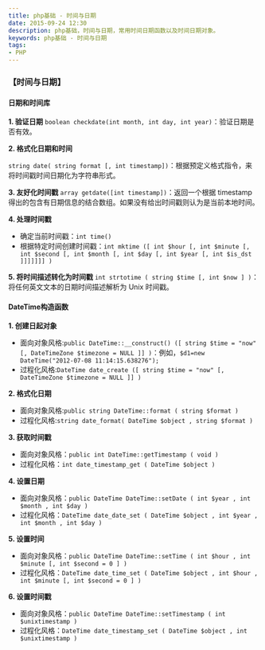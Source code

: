```yaml
---
title: php基础 - 时间与日期
date: 2015-09-24 12:30
description: php基础，时间与日期，常用时间日期函数以及时间日期对象。
keywords: php基础 - 时间与日期
tags:
- PHP
---
```


### 【时间与日期】 ###
#### 日期和时间库 ####
**1. 验证日期**
`boolean checkdate(int month, int day, int year)`：验证日期是否有效。

**2. 格式化日期和时间**

`string date( string format [, int timestamp])`：根据预定义格式指令，来将时间戳时间日期化为字符串形式。

**3. 友好化时间戳**
`array getdate([int timestamp])`：返回一个根据 timestamp 得出的包含有日期信息的结合数组。如果没有给出时间戳则认为是当前本地时间。


**4. 处理时间戳**
- 确定当前时间戳：`int time()`
- 根据特定时间创建时间戳：`int mktime ([ int $hour [, int $minute [, int $second [, int $month [, int $day [, int $year [, int $is_dst ]]]]]]] )`

**5. 将时间描述转化为时间戳**
`int strtotime ( string $time [, int $now ] )`：将任何英文文本的日期时间描述解析为 Unix 时间戳。

#### DateTime构造函数 ####
**1. 创建日起对象**
- 面向对象风格:`public DateTime::__construct() ([ string $time = "now" [, DateTimeZone $timezone = NULL ]] )`：例如，`$d1=new DateTime("2012-07-08 11:14:15.638276");`
- 过程化风格:`DateTime date_create ([ string $time = "now" [, DateTimeZone $timezone = NULL ]] )`

**2. 格式化日期**
- 面向对象风格:`public string DateTime::format ( string $format )`
- 过程化风格:`string date_format( DateTime $object , string $format )`

**3. 获取时间戳**
- 面向对象风格：`public int DateTime::getTimestamp ( void )`
- 过程化风格：`int date_timestamp_get ( DateTime $object )`

**4. 设置日期**
- 面向对象风格：`public DateTime DateTime::setDate ( int $year , int $month , int $day )`
- 过程化风格：`DateTime date_date_set ( DateTime $object , int $year , int $month , int $day )`

**5. 设置时间**
- 面向对象风格：`public DateTime DateTime::setTime ( int $hour , int $minute [, int $second = 0 ] )`
- 过程化风格：`DateTime date_time_set ( DateTime $object , int $hour , int $minute [, int $second = 0 ] )`

**6. 设置时间戳**
- 面向对象风格：`public DateTime DateTime::setTimestamp ( int $unixtimestamp )`
- 过程化风格：`DateTime date_timestamp_set ( DateTime $object , int $unixtimestamp )`